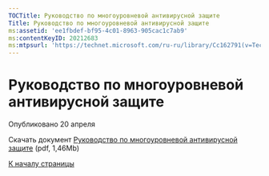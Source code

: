 ```yaml
---
TOCTitle: Руководство по многоуровневой антивирусной защите
Title: Руководство по многоуровневой антивирусной защите
ms:assetid: 'ee1fbdef-bf95-4c01-8963-905cac1c7ab9'
ms:contentKeyID: 20212683
ms:mtpsurl: 'https://technet.microsoft.com/ru-ru/library/Cc162791(v=TechNet.10)'
---
```


Руководство по многоуровневой антивирусной защите
=================================================

Опубликовано 20 апреля

Скачать документ [Руководство по многоуровневой антивирусной защите](http://www.microsoft.com/rus/download.aspx?file=/f/8e18ccd8-5b16-485a-8038-1c133617a43f/antivirus_defense_in_depth_guide.pdf) (pdf, 1,46Mb)

[](#mainsection)[К началу страницы](#mainsection)
